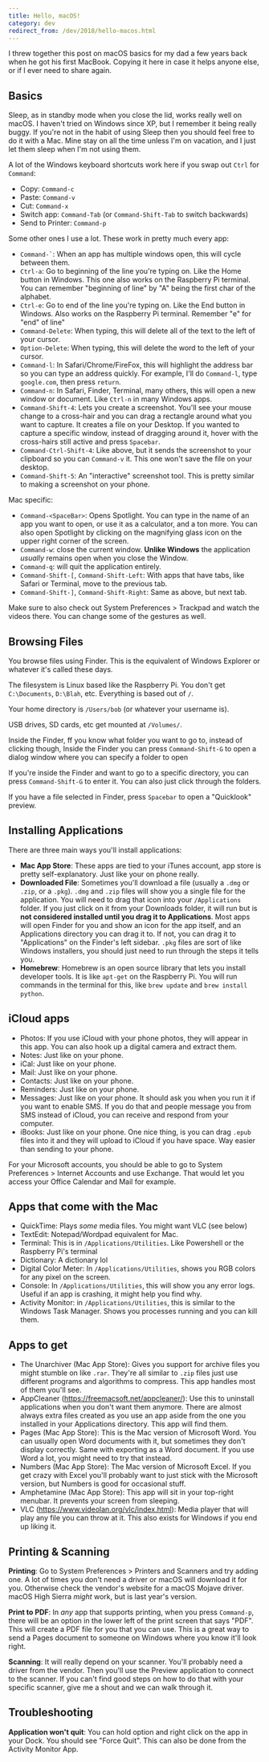 ```yaml
---
title: Hello, macOS!
category: dev
redirect_from: /dev/2018/hello-macos.html
---
```


I threw together this post on macOS basics for my dad a few years back when he
got his first MacBook. Copying it here in case it helps anyone else, or if I
ever need to share again.

## Basics

Sleep, as in standby mode when you close the lid, works really well on macOS.
I haven't tried on Windows since XP, but I remember it being really buggy. If
you're not in the habit of using Sleep then you should feel free to do it with
a Mac. Mine stay on all the time unless I'm on vacation, and I just let them
sleep when I'm not using them.

A lot of the Windows keyboard shortcuts work here if you swap out `Ctrl` for
`Command`:

- Copy: `Command-c`
- Paste: `Command-v`
- Cut: `Command-x`
- Switch app: `Command-Tab` (or `Command-Shift-Tab` to switch backwards)
- Send to Printer: `Command-p`

Some other ones I use a lot. These work in pretty much every app:

- <code>Command-`</code>: When an app has multiple windows open, this will
  cycle between them. 
- `Ctrl-a`: Go to beginning of the line you're typing on. Like the Home button
  in Windows. This one also works on the Raspberry Pi terminal. You can
  remember "beginning of line" by "A" being the first char of the alphabet.
- `Ctrl-e`: Go to end of the line you're typing on. Like the End button in
  Windows. Also works on the Raspberry Pi terminal. Remember "e" for "end" of
  line"
- `Command-Delete`: When typing, this will delete all of the text to the left
  of your cursor. 
- `Option-Delete`: When typing, this will delete the word to the left of your
  cursor.
- `Command-l`: In Safari/Chrome/FireFox, this will highlight the address bar
  so you can type an address quickly. For example, I'll do `Command-l`, type
  `google.com`, then press `return`.
- `Command-n`: In Safari, Finder, Terminal, many others, this will open a new
  window or document. Like `Ctrl-n` in many Windows apps.
- `Command-Shift-4`: Lets you create a screenshot. You'll see your mouse
  change to a cross-hair and you can drag a rectangle around what you want to
  capture. It creates a file on your Desktop. If you wanted to capture a
  specific window, instead of dragging around it, hover with the cross-hairs
  still active and press `Spacebar`.
- `Command-Ctrl-Shift-4`: Like above, but it sends the screenshot to your
  clipboard so you can `Command-v` it. This one won't save the file on your
  desktop.
- `Command-Shift-5`: An "interactive" screenshot tool. This is pretty similar
  to making a screenshot on your phone.

Mac specific:

- `Command-<SpaceBar>`: Opens Spotlight. You can type in the name of an app
  you want to open, or use it as a calculator, and a ton more. You can also
  open Spotlight by clicking on the magnifying glass icon on the upper right
  corner of the screen.
- `Command-w`: close the current window. **Unlike Windows** the application
  _usually_ remains open when you close the Window.
- `Command-q`: will quit the application entirely.
- `Command-Shift-[`, `Command-Shift-Left`: With apps that have tabs, like
  Safari or Terminal, move to the previous tab.
- `Command-Shift-]`, `Command-Shift-Right`: Same as above, but next tab.

Make sure to also check out System Preferences > Trackpad and watch the videos
there. You can change some of the gestures as well. 

## Browsing Files

You browse files using Finder. This is the equivalent of Windows Explorer or
whatever it's called these days.

The filesystem is Linux based like the Raspberry Pi. You don't get
`C:\Documents`, `D:\Blah`, etc. Everything is based out of `/`. 

Your home directory is `/Users/bob` (or whatever your username is).

USB drives, SD cards, etc get mounted at `/Volumes/`.

Inside the Finder, ff you know what folder you want to go to, instead of
clicking though, Inside the Finder you can press `Command-Shift-G` to open a
dialog window where you can specify a folder to open

If you're inside the Finder and want to go to a specific directory, you can
press `Command-Shift-G` to enter it. You can also just click through the
folders.

If you have a file selected in Finder, press `Spacebar` to open a "Quicklook"
preview. 

## Installing Applications

There are three main ways you'll install applications:

- **Mac App Store**: These apps are tied to your iTunes account, app store is
  pretty self-explanatory. Just like your on phone really.
- **Downloaded File**: Sometimes you'll download a file (usually a `.dmg` or
  `.zip`, or a `.pkg`). `.dmg` and `.zip` files will show you a single file
  for the application. You will need to drag that icon into your
  `/Applications` folder. If you just click on it from your Downloads folder,
  it will run but is **not considered installed until you drag it to
  Applications**. Most apps will open Finder for you and show an icon for the
  app itself, and an Applications directory you can drag it to. If not, you
  can drag it to "Applications" on the Finder's left sidebar. `.pkg` files are
  sort of like Windows installers, you should just need to run through the
  steps it tells you.
- **Homebrew**: Homebrew is an open source library that lets you install
  developer tools. It is like `apt-get` on the Raspberry Pi. You will run
  commands in the terminal for this, like `brew update` and `brew install
  python`. 

## iCloud apps

- Photos: If you use iCloud with your phone photos, they will appear in this
  app. You can also hook up a digital camera and extract them.
- Notes: Just like on your phone. 
- iCal: Just like on your phone. 
- Mail: Just like on your phone.
- Contacts: Just like on your phone.
- Reminders: Just like on your phone.
- Messages: Just like on your phone. It should ask you when you run it if you
  want to enable SMS. If you do that and people message you from SMS instead
  of iCloud, you can receive and respond from your computer.
- iBooks: Just like on your phone. One nice thing, is you can drag `.epub`
  files into it and they will upload to iCloud if you have space. Way easier
  than sending to your phone.

For your Microsoft accounts, you should be able to go to System Preferences >
Internet Accounts and use Exchange. That would let you access your Office
Calendar and Mail for example.

## Apps that come with the Mac

- QuickTime: Plays _some_ media files. You might want VLC (see below)
- TextEdit: Notepad/Wordpad equivalent for Mac.
- Terminal: This is in `/Applications/Utilities`. Like Powershell or the
  Raspberry Pi's terminal
- Dictionary: A dictionary lol 
- Digital Color Meter: In `/Applications/Utilities`, shows you RGB colors for
  any pixel on the screen.
- Console: In `/Applications/Utilities`, this will show you any error logs.
  Useful if an app is crashing, it might help you find why.
- Activity Monitor: in `/Applications/Utilities`, this is similar to the
  Windows Task Manager. Shows you processes running and you can kill them.

## Apps to get

- The Unarchiver (Mac App Store): Gives you support for archive files you
  might stumble on like `.rar`. They're all similar to `.zip` files just use
  different programs and algorithms to compress. This app handles most of them
  you'll see.
- AppCleaner (<https://freemacsoft.net/appcleaner/>): Use this to uninstall
  applications when you don't want them anymore. There are almost always extra
  files created as you use an app aside from the one you installed in your
  Applications directory. This app will find them.
- Pages (Mac App Store): This is the Mac version of Microsoft Word. You can
  usually open Word documents with it, but sometimes they don't display
  correctly. Same with exporting as a Word document. If you use Word a lot,
  you might need to try that instead.
- Numbers (Mac App Store): The Mac version of Microsoft Excel. If you get
  crazy with Excel you'll probably want to just stick with the Microsoft
  version, but Numbers is good for occasional stuff.
- Amphetamine (Mac App Store): This app will sit in your top-right menubar. It
  prevents your screen from sleeping. 
- VLC (<https://www.videolan.org/vlc/index.html>): Media player that will play
  any file you can throw at it. This also exists for Windows if you end up
  liking it. 

## Printing & Scanning

**Printing**: Go to System Preferences > Printers and Scanners and try adding
one. A lot of times you don't need a driver or macOS will download it for you.
Otherwise check the vendor's website for a macOS Mojave driver. macOS High
Sierra _might_ work, but is last year's version.

**Print to PDF**: In _any_ app that supports printing, when you press
`Command-p`, there will be an option in the lower left of the print screen
that says "PDF". This will create a PDF file for you that you can use. This is
a great way to send a Pages document to someone on Windows where you know
it'll look right.

**Scanning**: It will really depend on your scanner. You'll probably need a
driver from the vendor. Then you'll use the Preview application to connect to
the scanner. If you can't find good steps on how to do that with your specific
scanner, give me a shout and we can walk through it. 

## Troubleshooting

**Application won't quit**: You can hold option and right click on the app in
your Dock. You should see "Force Quit". This can also be done from the
Activity Monitor App.

